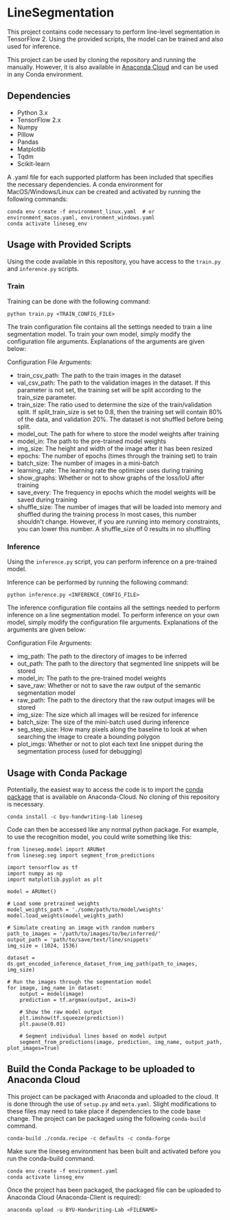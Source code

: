# LineSegmentation

This project contains code necessary to perform line-level segmentation
in TensorFlow 2. Using the provided scripts, the model can be trained and
also used for inference.

This project can be used by cloning the repository and running the manually.
However, it is also available in [Anaconda Cloud](https://anaconda.org/BYU-Handwriting-Lab/lineseg)
and can be used in any Conda environment.

## Dependencies
* Python 3.x
* TensorFlow 2.x
* Numpy
* Pillow
* Pandas
* Matplotlib
* Tqdm
* Scikit-learn

A .yaml file for each supported platform has been included that specifies the necessary dependencies. A
conda environment for MacOS/Windows/Linux can be created and activated by running the following commands:

```
conda env create -f environment_linux.yaml  # or environment_macos.yaml, environment_windows.yaml
conda activate lineseg_env
```

## Usage with Provided Scripts

Using the code available in this repository, you have access to the ```train.py```
and ```inference.py``` scripts.

### Train

Training can be done with the following command:

```
python train.py <TRAIN_CONFIG_FILE>
```

The train configuration file contains all the settings needed to train a line segmentation model.
To train your own model, simply modify the configuration file arguments. Explanations of the
arguments are given below:

Configuration File Arguments:
* train_csv_path: The path to the train images in the dataset
* val_csv_path: The path to the validation images in the dataset. If this parameter is not set, the training set will be
                split according to the train_size parameter.
* train_size: The ratio used to determine the size of the train/validation split. If split_train_size is set to 0.8,
then the training set will contain 80% of the data, and validation 20%. The dataset is not shuffled before being split.
* model_out: The path for where to store the model weights after training
* model_in: The path to the pre-trained model weights
* img_size: The height and width of the image after it has been resized
* epochs: The number of epochs (times through the training set) to train
* batch_size: The number of images in a mini-batch
* learning_rate: The learning rate the optimizer uses during training
* show_graphs: Whether or not to show graphs of the loss/IoU after training
* save_every: The frequency in epochs which the model weights will be saved during training
* shuffle_size: The number of images that will be loaded into memory and shuffled during the training process In most
                cases, this number shouldn't change. However, if you are running into memory constraints, you can lower
                this number. A shuffle_size of 0 results in no shuffling

### Inference

Using the ```inference.py``` script, you can perform inference on a
pre-trained model.

Inference can be performed by running the following command:

```
python inference.py <INFERENCE_CONFIG_FILE>
```

The inference configuration file contains all the settings needed to perform inference on a line segmentation model.
To perform inference on your own model, simply modify the configuration file arguments. Explanations of the
arguments are given below:

Configuration File Arguments:
* img_path: The path to the directory of images to be inferred
* out_path: The path to the directory that segmented line snippets will be stored
* model_in: The path to the pre-trained model weights
* save_raw: Whether or not to save the raw output of the semantic segmentation model
* raw_path: The path to the directory that the raw output images will be stored
* img_size: The size which all images will be resized for inference
* batch_size: The size of the mini-batch used during inference
* seg_step_size: How many pixels along the baseline to look at when searching the image to create a bounding polygon
* plot_imgs: Whether or not to plot each text line snippet during the segmentation process (used for debugging)

## Usage with Conda Package

Potentially, the easiest way to access the code is to import the [conda package](https://anaconda.org/byu-handwriting-lab/lineseg)
that is available on Anaconda-Cloud. No cloning of this repository is necessary.

```
conda install -c byu-handwriting-lab lineseg
```

Code can then be accessed like any normal python package. For example, to use the recognition model, you could write
something like this:

```
from lineseg.model import ARUNet
from lineseg.seg import segment_from_predictions

import tensorflow as tf
import numpy as np
import matplotlib.pyplot as plt

model = ARUNet()

# Load some pretrained weights
model_weights_path = './some/path/to/model/weights'
model.load_weights(model_weights_path)

# Simulate creating an image with random numbers
path_to_images = '/path/to/images/to/be/inferred/'
output_path = 'path/to/save/text/line/snippets'
img_size = (1024, 1536)

dataset = ds.get_encoded_inference_dataset_from_img_path(path_to_images, img_size)

# Run the images through the segmentation model
for image, img_name in dataset:
    output = model(image)
    prediction = tf.argmax(output, axis=3)

    # Show the raw model output
    plt.imshow(tf.squeeze(prediction))
    plt.pause(0.01)

    # Segment individual lines based on model output
    segment_from_predictions(image, prediction, img_name, output_path, plot_images=True)
```

## Build the Conda Package to be uploaded to Anaconda Cloud

This project can be packaged with Anaconda and uploaded to the cloud. It is done through the use of ```setup.py```
and ```meta.yaml```. Slight modifications to these files may need to take place if dependencies to the code base change.
The project can be packaged using the following ```conda-build``` command.

```
conda-build ./conda.recipe -c defaults -c conda-forge
```

Make sure the lineseg environment has been built and activated before you run the conda-build command.

```
conda env create -f environment.yaml
conda activate linseg_env
```

Once the project has been packaged, the packaged file can be uploaded to Anaconda Cloud (Anaconda-Client is required):

```
anaconda upload -u BYU-Handwriting-Lab <FILENAME>
```
